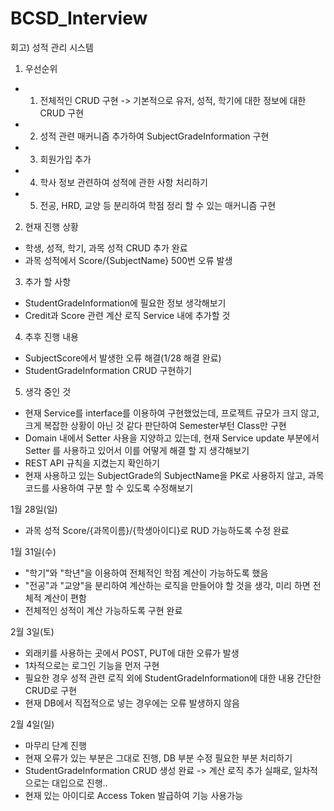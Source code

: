 # BCSD_Interview
회고) 성적 관리 시스템

1. 우선순위
- 1. 전체적인 CRUD 구현 -> 기본적으로 유저, 성적, 학기에 대한 정보에 대한 CRUD 구현
- 2. 성적 관련 매커니즘 추가하여 SubjectGradeInformation 구현
- 3. 회원가입 추가
- 4. 학사 정보 관련하여 성적에 관한 사항 처리하기
- 5. 전공, HRD, 교양 등 분리하여 학점 정리 할 수 있는 매커니즘 구현

2. 현재 진행 상황
- 학생, 성적, 학기, 과목 성적 CRUD 추가 완료
- 과목 성적에서 Score/{SubjectName} 500번 오류 발생

3. 추가 할 사항
- StudentGradeInformation에 필요한 정보 생각해보기
- Credit과 Score 관련 계산 로직 Service 내에 추가할 것

4. 추후 진행 내용
- SubjectScore에서 발생한 오류 해결(1/28 해결 완료)
- StudentGradeInformation CRUD 구현하기

5. 생각 중인 것
- 현재 Service를 interface를 이용하여 구현했었는데, 프로젝트 규모가 크지 않고, 크게
  복잡한 상황이 아닌 것 같다 판단하여 Semester부턴 Class만 구현
- Domain 내에서 Setter 사용을 지양하고 있는데, 현재 Service update 부분에서 Setter
  를 사용하고 있어서 이를 어떻게 해결 할 지 생각해보기
- REST API 규칙을 지켰는지 확인하기
- 현재 사용하고 있는 SubjectGrade의 SubjectName을 PK로 사용하지 않고, 
  과목 코드를 사용하여 구분 할 수 있도록 수정해보기

1월 28일(일) 
- 과목 성적 Score/{과목이름}/{학생아이디}로 RUD 가능하도록 수정 완료

1월 31일(수)
- "학기"와 "학년"을 이용하여 전체적인 학점 계산이 가능하도록 했음
- "전공"과 "교양"을 분리하여 계산하는 로직을 만들어야 할 것을 생각, 미리 하면 전체적 계산이 편함
- 전체적인 성적이 계산 가능하도록 구현 완료

2월 3일(토)
- 외래키를 사용하는 곳에서 POST, PUT에 대한 오류가 발생
- 1차적으로는 로그인 기능을 먼저 구현
- 필요한 경우 성적 관련 로직 외에 StudentGradeInformation에 대한 내용 간단한 CRUD로 구현
- 현재 DB에서 직접적으로 넣는 경우에는 오류 발생하지 않음

2월 4일(일)
- 마무리 단계 진행
- 현재 오류가 있는 부분은 그대로 진행, DB 부분 수정 필요한 부분 처리하기
- StudentGradeInformation CRUD 생성 완료
-> 계산 로직 추가 실패로, 일차적으로는 대입으로 진행..
- 현재 있는 아이디로 Access Token 발급하여 기능 사용가능